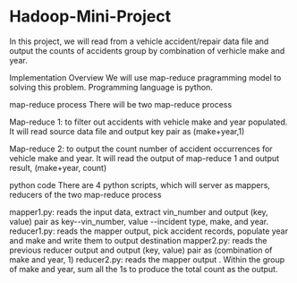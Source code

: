 # Hadoop-Mini-Project
In this project, we will read from a vehicle accident/repair data file and output the counts of accidents group by combination of verhicle make and year.

Implementation
Overview
We will use map-reduce pragramming model to solving this problem. Programming language is python.

map-reduce process
There will be two map-reduce process

Map-reduce 1: to filter out accidents with vehicle make and year populated. It will read source data file and output key pair as (make+year,1)

Map-reduce 2: to output the count number of accident occurrences for vehicle make and year. It will read the output of map-reduce 1 and output result, (make+year, count)

python code
There are 4 python scripts, which will server as mappers, reducers of the two map-reduce process

mapper1.py: reads the input data, extract vin_number and output (key, value) pair as key--vin_number, value --incident type, make, and year.
reducer1.py: reads the mapper output, pick accident records, populate year and make and write them to output destination
mapper2.py: reads the previous reducer output and output (key, value) pair as (combination of make and year, 1)
reducer2.py: reads the mapper output . Within the group of make and year, sum all the 1s to produce the total count as the output.
